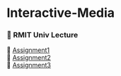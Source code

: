 # Interactive-Media

### 🏫 RMIT Univ Lecture

🐥 [Assignment1](https://yeonsu-sim.github.io/im2320/assign_1/)
<br>
🎵 [Assignment2](https://yeonsu-sim.github.io/im2320/assign_2/)
<br>
🎂 [Assignment3](https://yeonsu-sim.github.io/im2320/assign_3/)
